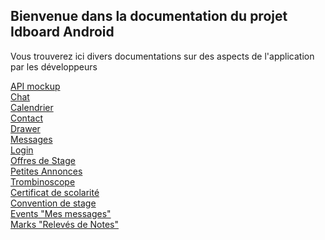 ## Bienvenue dans la documentation du projet Idboard Android

Vous trouverez ici divers documentations sur des aspects de l'application par les développeurs 

[API mockup](API-mockup.md)   
[Chat](Chat.md)  
[Calendrier](Calendrier.md)    
[Contact](Contact.md)  
[Drawer](Drawer.md)  
[Messages](Message.md)   
[Login](Login.md)  
[Offres de Stage](Offres-de-Stage.md)  
[Petites Annonces](Petites-Annonces.md)  
[Trombinoscope](Trombinoscope.md)  
[Certificat de scolarité](Certificat-de-scolarité.md)  
[Convention de stage](Convention-de-stage.md)  
[Events "Mes messages"](Events-(Mes-messages).md)  
[Marks "Relevés de Notes"](Marks-(Relevés-de-Notes).md)  
